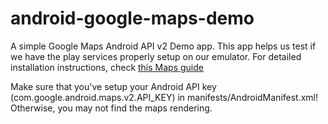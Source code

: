 android-google-maps-demo
========================

A simple Google Maps Android API v2 Demo app. This app helps us test if we have the play services properly setup on our emulator. For detailed installation instructions, check [this Maps guide](https://github.com/thecodepath/android_guides/wiki/Google-Maps-Fragment-Guide)



Make sure that you've setup your Android API key (com.google.android.maps.v2.API_KEY) in manifests/AndroidManifest.xml!  Otherwise, you may not find the maps rendering.

